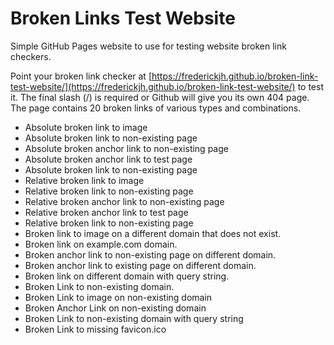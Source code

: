 # Broken Links Test Website
Simple GitHub Pages website to use for testing website broken link checkers.

Point your broken link checker at [https://frederickjh.github.io/broken-link-test-website/](https://frederickjh.github.io/broken-link-test-website/) to test it. The final slash (/) is required or Github will give you its own 404 page.
The page contains 20 broken links of various types and combinations.

* Absolute broken link to image
* Absolute broken link to non-existing page
* Absolute broken anchor link to non-existing page
* Absolute broken anchor link to test page
* Absolute broken link to non-existing page
* Relative broken link to image
* Relative broken link to non-existing page
* Relative broken anchor link to non-existing page
* Relative broken anchor link to test page
* Relative broken link to non-existing page
* Broken link to image on a different domain that does not exist.
* Broken link on example.com domain.
* Broken anchor link to non-existing page on different domain.
* Broken anchor link to existing page on  different domain.
* Broken link on different domain with query string.
* Broken Link to non-existing domain.
* Broken Link to image on non-existing domain
* Broken Anchor Link on non-existing domain
* Broken Link to non-existing domain with query string
* Broken Link to missing favicon.ico
